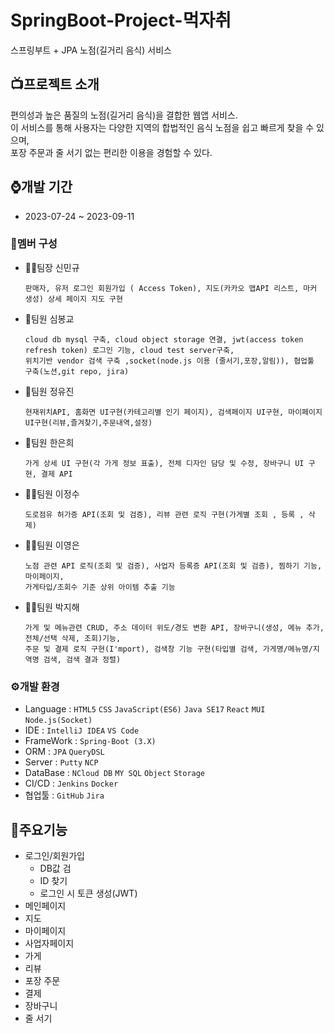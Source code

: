 # SpringBoot-Project-먹자취
스프링부트 + JPA 노점(길거리 음식) 서비스
## 📺프로젝트 소개
편의성과 높은 품질의 노점(길거리 음식)을 결합한 웹앱 서비스.</br>
이 서비스를 통해 사용자는 다양한 지역의 합법적인 음식 노점을 쉽고 빠르게 찾을 수 있으며,</br> 포장 주문과 줄 서기 없는 편리한 이용을 경험할 수 있다.
## ⌚개발 기간
- 2023-07-24 ~ 2023-09-11

### 👫멤버 구성
- 👨‍🦱팀장 신민규
  
      판매자, 유저 로그인 회원가입 ( Access Token), 지도(카카오 맵API 리스트, 마커 생성) 상세 페이지 지도 구현

- 👦팀원 심봉교
  
      cloud db mysql 구축, cloud object storage 연결, jwt(access token refresh token) 로그인 기능, cloud test server구축,
      위치기반 vendor 검색 구축 ,socket(node.js 이용 (줄서기,포장,알림)), 협업툴 구축(노션,git repo, jira)
 
- 👧팀원 정유진
  
      현재위치API, 홈화면 UI구현(카테고리별 인기 페이지), 검색페이지 UI구현, 마이페이지 UI구현(리뷰,즐겨찾기,주문내역,설정)
  
- 👩팀원 한은희
 
      가게 상세 UI 구현(각 가게 정보 표출), 전체 디자인 담당 및 수정, 장바구니 UI 구현, 결제 API
  
- 🧑‍🦱팀원 이정수
  
      도로점유 허가증 API(조회 및 검증), 리뷰 관련 로직 구현(가게별 조회 , 등록 , 삭제)

- 👩‍🦰팀원 이영은

      노점 관련 API 로직(조회 및 검증), 사업자 등록증 API(조회 및 검증), 찜하기 기능, 마이페이지,
      가게타입/조회수 기준 상위 아이템 추출 기능

- 👱‍♀️팀원 박지해
  
      가게 및 메뉴관련 CRUD, 주소 데이터 위도/경도 변환 API, 장바구니(생성, 메뉴 추가, 전체/선택 삭제, 조회)기능,
      주문 및 결제 로직 구현(I'mport), 검색창 기능 구현(타입별 검색, 가게명/메뉴명/지역명 검색, 검색 결과 정렬)

### ⚙개발 환경
- Language : `HTML5` `CSS` `JavaScript(ES6)` `Java SE17` `React` `MUI` `Node.js(Socket)`
- IDE : `IntelliJ IDEA` `VS Code`
- FrameWork : `Spring-Boot (3.X)`
- ORM : `JPA` `QueryDSL`
- Server : `Putty` `NCP`
- DataBase : `NCloud DB` `MY SQL` `Object` `Storage`
- CI/CD : `Jenkins` `Docker`
- 협업툴 : `GitHub` `Jira`

## 📌주요기능
* 로그인/회원가입
  * DB값 검
  * ID 찾기
  * 로그인 시 토큰 생성(JWT)
* 메인페이지
* 지도
* 마이페이지
* 사업자페이지
* 가게
* 리뷰
* 포장 주문
* 결제
* 장바구니
* 줄 서기
